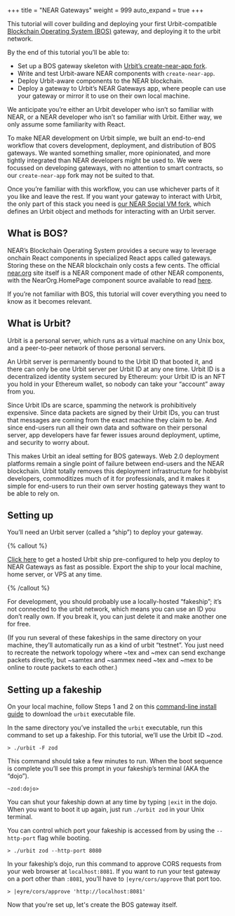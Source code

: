 +++
title = "NEAR Gateways"
weight = 999
auto_expand = true
+++

This tutorial will cover building and deploying your first Urbit-compatible [Blockchain Operating System (BOS)](https://wiki.near.org/overview/BOS/overall-bos) gateway, and deploying it to the urbit network.

By the end of this tutorial you’ll be able to:
- Set up a BOS gateway skeleton with [Urbit’s create-near-app fork](https://github.com/urbit/create-near-app).
- Write and test Urbit-aware NEAR components with `create-near-app`.
- Deploy Urbit-aware components to the NEAR blockchain.
- Deploy a gateway to Urbit’s NEAR Gateways app, where people can use your gateway or mirror it to use on their own local machine.

We anticipate you’re either an Urbit developer who isn’t so familiar with NEAR, or a NEAR developer who isn’t so familiar with Urbit. Either way, we only assume some familiarity with React.

To make NEAR development on Urbit simple, we built an end-to-end workflow that covers development, deployment, and distribution of BOS gateways. We wanted something smaller, more opinionated, and more tightly integrated than NEAR developers might be used to. We were focussed on developing gateways, with no attention to smart contracts, so our `create-near-app` fork may not be suited to that.

Once you’re familiar with this workflow, you can use whichever parts of it you like and leave the rest. If you want your gateway to interact with Urbit, the only part of this stack you need is [our NEAR Social VM fork](https://github.com/urbit/NearSocialVM), which defines an Urbit object and methods for interacting with an Urbit server.

## What is BOS?

NEAR’s Blockchain Operating System provides a secure way to leverage onchain React components in specialized React apps called gateways. Storing these on the NEAR blockchain only costs a few cents. The official [near.org](http://near.org) site itself is a NEAR component made of other NEAR components, with the NearOrg.HomePage component source available to read [here](https://near.org/near/widget/ComponentDetailsPage?src=near/widget/NearOrg.HomePage).

If you’re not familiar with BOS, this tutorial will cover everything you need to know as it becomes relevant.

## What is Urbit?

Urbit is a personal server, which runs as a virtual machine on any Unix box, and a peer-to-peer network of those personal servers.

An Urbit server is permanently bound to the Urbit ID that booted it, and there can only be one Urbit server per Urbit ID at any one time. Urbit ID is a decentralized identity system secured by Ethereum: your Urbit ID is an NFT you hold in your Ethereum wallet, so nobody can take your “account” away from you.

Since Urbit IDs are scarce, spamming the network is prohibitively expensive. Since data packets are signed by their Urbit IDs, you can trust that messages are coming from the exact machine they claim to be. And since end-users run all their own data and software on their personal server, app developers have far fewer issues around deployment, uptime, and security to worry about.

This makes Urbit an ideal setting for BOS gateways. Web 2.0 deployment platforms remain a single point of failure between end-users and the NEAR blockchain. Urbit totally removes this deployment infrastructure for hobbyist developers, commoditizes much of it for professionals, and it makes it simple for end-users to run their own server hosting gateways they want to be able to rely on.

## Setting up

You’ll need an Urbit server (called a “ship”) to deploy your gateway.

{% callout %}

[Click here](https://redhorizon.com/join/61c3b5a7-9eba-437c-8049-b5b217625bcf) to get a hosted Urbit ship pre-configured to help you deploy to NEAR Gateways as fast as possible. Export the ship to your local machine, home server, or VPS at any time.

{% /callout %}

For development, you should probably use a locally-hosted “fakeship”; it’s not connected to the urbit network, which means you can use an ID you don’t really own. If you break it, you can just delete it and make another one for free.

(If you run several of these fakeships in the same directory on your machine, they’ll automatically run as a kind of urbit “testnet”. You just need to recreate the network topology where ~tex and ~mex can send exchange packets directly, but ~samtex and ~sammex need ~tex and ~mex to be online to route packets to each other.)

## Setting up a fakeship

On your local machine, follow Steps 1 and 2 on this [command-line install guide](/manual/getting-started/self-hosted/cli) to download the `urbit` executable file.

In the same directory you’ve installed the `urbit` executable, run this command to set up a fakeship. For this tutorial, we’ll use the Urbit ID ~zod.

```
> ./urbit -F zod
```

This command should take a few minutes to run. When the boot sequence is complete you’ll see this prompt in your fakeship’s terminal (AKA the “dojo”).

```
~zod:dojo>
```

You can shut your fakeship down at any time by typing `|exit` in the dojo. When you want to boot it up again, just run `./urbit zod` in your Unix terminal.

You can control which port your fakeship is accessed from by using the `--http-port` flag while booting.

```
> ./urbit zod --http-port 8080
```

In your fakeship’s dojo, run this command to approve CORS requests from your web browser at `localhost:8081`. If you want to run your test gateway on a port other than `:8081`, you’ll have to `|eyre/cors/approve` that port too.

```
> |eyre/cors/approve 'http://localhost:8081'
```

Now that you're set up, let's create the BOS gateway itself.
